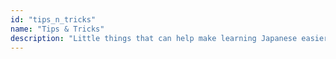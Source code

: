 ```yaml
---
id: "tips_n_tricks"
name: "Tips & Tricks"
description: "Little things that can help make learning Japanese easier and more fun."
---
```

